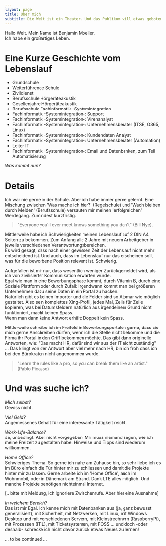 ```yaml
---
layout: page
title: Über mich
subtitle: Die Welt ist ein Theater. Und das Publikum will etwas geboten bekommen.
---
```


Hallo Welt. Mein Name ist Benjamin Moeller.  
Ich habe ein großartiges Leben.

# Eine Kurze Geschichte vom Lebenslauf

- Grundschule
- Weiterführende Schule
- Zivildienst
- Berufsschule Hörgeräteakustik
- Gesellenjahre Hörgeräteakustik
- Berufsschule Fachinformatik -Systemintegration-
- Fachinformatik -Systemintegration-: Support
- Fachinformatik -Systemintegration-: Virenanalyst
- Fachinformatik -Systemintegration-: Unternehmensberater (ITSE, O365, Linux)
- Fachinformatik -Systemintegration-: Kundendaten Analyst
- Fachinformatik -Systemintegration-: Unternehmensberater (Automation)
- Leiter IT
- Fachinformatik -Systemintegration-: Email und Datenbanken, zum Teil Automatisierung

_Was kommt nun?_

# Details

Ich war nie gerne in der Schule. Aber ich habe immer gerne gelernt. Eine Mischung zwischen 'Was mache ich hier?' (Regelschule) und 'Wach bleiben durch Melden' (Berufsschule) versauten mir meinen 'erfolgreichen' Werdegang. Zumindest kurzfristig.  

> "Everyone you'll ever meet knows something you don't" (Bill Nye).

Mittlerweile habe ich Schwierigkeiten meinen Lebenslauf auf 2 DIN A4 Seiten zu bekommen. Zum Anfang alle 2 Jahre mit neuem Arbeitgeber in jeweils verschiedenen Verantwortungsbereichen.  
Es wird gesagt, dass nach einer gewissen Zeit der Lebenslauf nicht mehr entscheidend ist. Und auch, dass im Lebenslauf nur das erscheinen soll, was für die beworbene Position relevant ist. Schwierig.  

Aufgefallen ist mir nur, dass wesentlich weniger Zurückgemeldet wird, als ich von zivilisierter Kommunikation erwarten würde.  
Egal wie man in eine Bewerbungsphase kommt, durch Vitamin B, durch eine Soziale Plattform oder durch Zufall: Irgendwann kommt man bei größeren Unternehmen dazu seine Daten in ein Portal zu hacken.  
Natürlich gibt es keinen Importer und die Felder sind so Atomar wie möglich gestaltet. Also sein komplettes Xing-Profil, jedes Mal, Zeile für Zeile kopieren, was bei Datumsfeldern natürlich aus irgendeinem Grund nicht funktioniert, macht keinen Spass.  
Wenn man dann keine Antwort erhält: Doppelt kein Spass.  

Mittlerweile schreibe ich im Freifeld in Bewerbungsportalen gerne, dass sie mich gerne Anschreiben dürfen, wenn ich die Stelle nicht bekomme und die Firma ihr Portal in den Griff bekommen möchte. Das gibt dann originelle Antworten, wie: "Das macht HR, dafür sind wir aus der IT nicht zuständig" ... Das klingt von der Antwort aber viel mehr nach HR, bin ich froh dass ich bei den Bürokraten nicht angenommen wurde.  

> "Learn the rules like a pro, so you can break them like an artist." (Pablo Picasso)

# Und was suche ich?

_Mich selbst?_  
Gewiss nicht.

_Viel Geld?_  
Angemessenes Gehalt für eine interessante Tätigkeit reicht.

_Work-Life-Balance?_  
Ja, unbedingt. Aber nicht vorgegeben! Mir muss niemand sagen, wie ich meine Freizeit zu gestalten habe. Hinweise und Tipps sind wiederum willkommen.  

_Home Office?_  
Schwieriges Thema. So gerne ich nahe am Zuhause bin, so sehr liebe ich es im Büro einfach die Tür hinter mir zu schliessen und damit die Projekte hinter mir zu lassen. Gerne arbeite ich im 'Home Office', auch im Wohnmobil, oder in Dänemark am Strand. Dank LTE alles möglich. Und manche Projekte benötigen nichteinmal Internet.

[.. bitte mit Meldung, ich ignoriere Zwischenrufe. Aber hier eine Ausnahme]  

_In welchem Bereich?_  
Das ist mir Egal. Ich kenne mich mit Datenbanken aus (ja, ganz bewusst generalisiert), mit Sicherheit, mit Netzwerken, mit Linux, mit Windows Desktop und mit verschiedenen Servern, mit Kleinstrechnern (RaspberryPi), mit Prozessen (ITIL), mit Ticketsystemen, mit FOSS ... und doch -oder deshalb- schrecke ich nicht davor zurück etwas Neues zu lernen!  

... to be continued ...  

